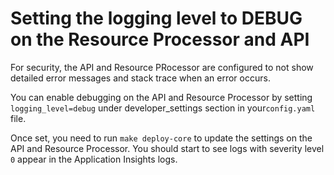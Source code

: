 # Setting the logging level to DEBUG on the Resource Processor and API

For security, the API and Resource PRocessor are configured to not show detailed error messages and stack trace when an error occurs.

You can enable debugging on the API and Resource Processor by setting `logging_level=debug` under developer_settings section in your`config.yaml` file.

Once set, you need to run `make deploy-core` to update the settings on the API and Resource Processor. You should start to see logs with severity level `0` appear in the Application Insights logs.
